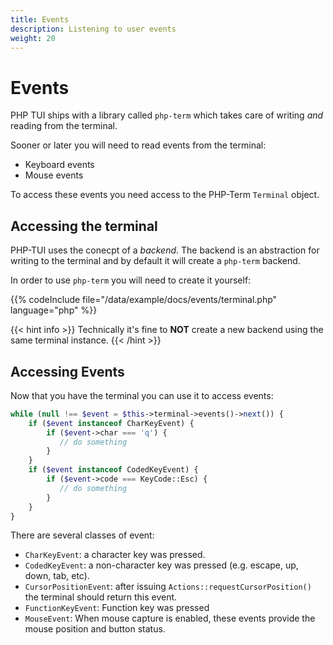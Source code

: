 ```yaml
---
title: Events
description: Listening to user events
weight: 20
---
```


# Events

PHP TUI ships with a library called `php-term` which takes care of writing
_and_ reading from the terminal.

Sooner or later you will need to read events from the terminal:

- Keyboard events
- Mouse events

To access these events you need access to the PHP-Term `Terminal` object.

## Accessing the terminal

PHP-TUI uses the conecpt of a _backend_. The backend is an abstraction for
writing to the terminal and by default it will create a `php-term` backend.

In order to use `php-term` you will need to create it yourself:

{{% codeInclude file="/data/example/docs/events/terminal.php" language="php" %}}

{{< hint info >}}
Technically it's fine to **NOT** create a new backend using the same terminal
instance.
{{< /hint >}}

## Accessing Events

Now that you have the terminal you can use it to access events:

```php
while (null !== $event = $this->terminal->events()->next()) {
    if ($event instanceof CharKeyEvent) {
        if ($event->char === 'q') {
           // do something
        }
    }
    if ($event instanceof CodedKeyEvent) {
        if ($event->code === KeyCode::Esc) {
           // do something
        }
    }
}
```

There are several classes of event:

- `CharKeyEvent`: a character key was pressed.
- `CodedKeyEvent`: a non-character key was pressed (e.g. escape, up, down,
  tab, etc).
- `CursorPositionEvent`: after issuing `Actions::requestCursorPosition()` the
  terminal should return this event.
- `FunctionKeyEvent`: Function key was pressed
- `MouseEvent`: When mouse capture is enabled, these events provide the mouse
  position and button status.
